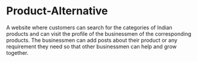 # Product-Alternative
A website where customers can search for the categories of Indian products and can visit the profile of the businessmen of the corresponding products.
The businessmen can add posts about their product or any requirement they need so that other businessmen can help and grow together.
